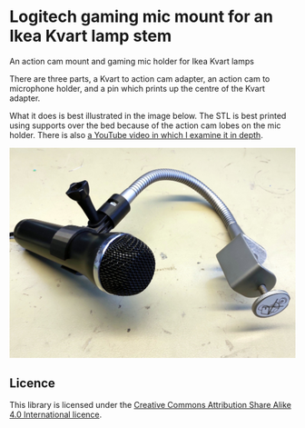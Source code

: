 # Logitech gaming mic mount for an Ikea Kvart lamp stem
An action cam mount and gaming mic holder for Ikea Kvart lamps

There are three parts, a Kvart to action cam adapter, an action cam to microphone holder, and a pin which prints up the centre of the Kvart adapter.

What it does is best illustrated in the image below. The STL is best printed using supports over the bed because of the action cam lobes on the mic holder. There is also [a YouTube video in which I examine it in depth](https://www.youtube.com/watch?v=5zvgmXJs2yI).
 
![An Ikea Kvart gooseneck with a Logitech gaming microphone attached to it with this 3D print](ikea-kvart-logitech-mic.jpg)

## Licence

This library is licensed under the [Creative Commons Attribution Share Alike 4.0 International licence](license.md).
